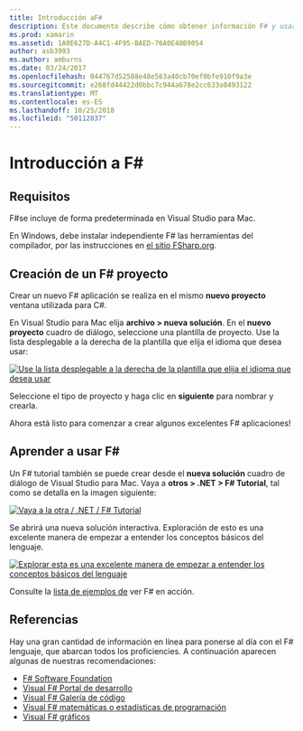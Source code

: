 ```yaml
---
title: Introducción aF#
description: Este documento describe cómo obtener información F# y usarlo para compilar aplicaciones de Xamarin con Visual Studio 2017 y Visual Studio para Mac.
ms.prod: xamarin
ms.assetid: 1A0E627D-A4C1-4F95-BAED-76A0E40B9054
author: asb3993
ms.author: amburns
ms.date: 03/24/2017
ms.openlocfilehash: 044767d52588e48e563a40cb70ef0bfe910f9a3e
ms.sourcegitcommit: e268fd44422d0bbc7c944a678e2cc633a0493122
ms.translationtype: MT
ms.contentlocale: es-ES
ms.lasthandoff: 10/25/2018
ms.locfileid: "50112837"
---
```

# <a name="getting-started-with-f35"></a>Introducción a F&#35;

## <a name="requirements"></a>Requisitos

F#se incluye de forma predeterminada en Visual Studio para Mac.

En Windows, debe instalar independiente F# las herramientas del compilador, por las instrucciones en [el sitio FSharp.org](http://fsharp.org/use/windows/).

## <a name="creating-an-f35-project"></a>Creación de un F&#35; proyecto

Crear un nuevo F# aplicación se realiza en el mismo **nuevo proyecto** ventana utilizada para C#.

En Visual Studio para Mac elija **archivo > nueva solución**. En el **nuevo proyecto** cuadro de diálogo, seleccione una plantilla de proyecto. Use la lista desplegable a la derecha de la plantilla que elija el idioma que desea usar:

 [![](overview-images/choosefsharp.png "Use la lista desplegable a la derecha de la plantilla que elija el idioma que desea usar")](overview-images/choosefsharp.png#lightbox)

Seleccione el tipo de proyecto y haga clic en **siguiente** para nombrar y crearla.


Ahora está listo para comenzar a crear algunos excelentes F# aplicaciones!

## <a name="learning-to-use-f35"></a>Aprender a usar F&#35;

Un F# tutorial también se puede crear desde el **nueva solución** cuadro de diálogo de Visual Studio para Mac. Vaya a **otros > .NET > F# Tutorial**, tal como se detalla en la imagen siguiente:

 [![](overview-images/fsharptutorial.png "Vaya a la otra / .NET / F# Tutorial")](overview-images/fsharptutorial.png#lightbox)

Se abrirá una nueva solución interactiva. Exploración de esto es una excelente manera de empezar a entender los conceptos básicos del lenguaje.

 [![](overview-images/newtutorial-sml.png "Explorar esta es una excelente manera de empezar a entender los conceptos básicos del lenguaje")](overview-images/newtutorial.png#lightbox)

Consulte la [lista de ejemplos de](~/cross-platform/platform/fsharp/samples.md) ver F# en acción.

## <a name="references"></a>Referencias

Hay una gran cantidad de información en línea para ponerse al día con el F# lenguaje, que abarcan todos los proficiencies. A continuación aparecen algunas de nuestras recomendaciones:

-  [F# Software Foundation](http://fsharp.org)
-  [Visual F# Portal de desarrollo](http://go.microsoft.com/fwlink/?LinkID=234174)
-  [Visual F# Galería de código](http://go.microsoft.com/fwlink/?LinkID=124614)
-  [Visual F# matemáticas o estadísticas de programación](http://go.microsoft.com/fwlink/?LinkId=235173)
-  [Visual F# gráficos](http://go.microsoft.com/fwlink/?LinkId=235176)


